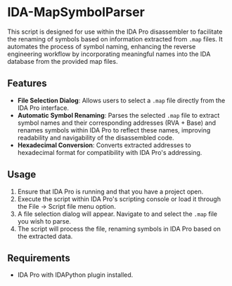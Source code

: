 # IDA-MapSymbolParser

This script is designed for use within the IDA Pro disassembler to facilitate the renaming of symbols based on information extracted from `.map` files. It automates the process of symbol naming, enhancing the reverse engineering workflow by incorporating meaningful names into the IDA database from the provided map files.

## Features

- **File Selection Dialog**: Allows users to select a `.map` file directly from the IDA Pro interface.
- **Automatic Symbol Renaming**: Parses the selected `.map` file to extract symbol names and their corresponding addresses (RVA + Base) and renames symbols within IDA Pro to reflect these names, improving readability and navigability of the disassembled code.
- **Hexadecimal Conversion**: Converts extracted addresses to hexadecimal format for compatibility with IDA Pro's addressing.

## Usage

1. Ensure that IDA Pro is running and that you have a project open.
2. Execute the script within IDA Pro's scripting console or load it through the File -> Script file menu option.
3. A file selection dialog will appear. Navigate to and select the `.map` file you wish to parse.
4. The script will process the file, renaming symbols in IDA Pro based on the extracted data.

## Requirements

- IDA Pro with IDAPython plugin installed.




